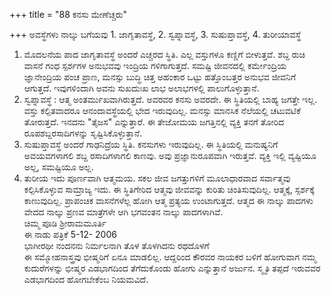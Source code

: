+++
title = "88 ಕನಸು ಮೇಣೆಚ್ಚರು"

+++
ಅವಸ್ಥೆಗಳು ನಾಲ್ಕು ಬಗೆಯವು 1. ಜಾಗೃತಾವಸ್ಥೆ, 2. ಸ್ವಪ್ನಾವಸ್ಥೆ, 3. ಸುಷುಪ್ತಾವಸ್ಥೆ, 4. ತುರೀಯಾವಸ್ಥೆ  
1. ಮೊದಲನೆಯ ಪಾದ ಜಾಗೃತಾವಸ್ಥೆ ಅಂದರೆ ಎಚ್ಚರದ ಸ್ಥಿತಿ. ಎಲ್ಲ ವಸ್ತುಗಳೂ ಕಣ್ಣಿಗೆ ಬೀಳುತ್ತವೆ. ಶಬ್ದ ರುಚಿ ವಾಸನೆ ಗಂಧ ಸ್ಪರ್ಶಗಳ ಅನುಭವವು ಇಂದ್ರಿಯ ಗಳಿಗಾಗುತ್ತದೆ. ಸಮಷ್ಟಿ ಜೀವನದಲ್ಲಿ ಕರ್ಮೇಂದ್ರಿಯ ಜ್ಞಾನೇಂದ್ರಿಯ ಪಂಚ ಪ್ರಾಣ, ಮನಸ್ಸು ಬುದ್ಧಿ ಚಿತ್ತ ಅಹಂಕಾರ ಒಟ್ಟು ಹತ್ತೊಂಬತ್ತರ ಅನುಭವ ಜೀವನಿಗೆ ಆಗುತ್ತದೆ. ಇವುಗಳಿಂದಾಗಿ ಅವನು ಸುಖದುಃಖ ಲಾಭ ಅಲಾಭಗಳಲ್ಲಿ ಪಾಲುಗೊಳ್ಳುತ್ತಾನೆ.  
2. ಸ್ವಪ್ನಾವಸ್ಥೆ : ಆತ್ಮ ಅಂತರ್ಮುಖವಾಗಿರುತ್ತದೆ. ಅವರವರ ಕನಸು ಅವರದೇ. ಈ ಸ್ಥಿತಿಯಲ್ಲಿ ಬಾಹ್ಯ ಜಗತ್ತೇ ಇಲ್ಲ. ವಸ್ತು ಕಲ್ಪಿತವಾದರೂ ಆನಂದಾವಸ್ಥೆಯಲ್ಲಿ ಭೇದ ಇರುವುದಿಲ್ಲ. ಮನಸ್ಸು ಮಾನಸಿಕ ನೆಲೆಯಲ್ಲಿ ಚಟುವಟಿಕೆ ತೋರುತ್ತದೆ. ಇನದನು "ತೈಜಸ" ಎನ್ನುತ್ತಾರೆ. ಈ ತೇಜೋಮಯ ಜಗತ್ತಿನಲ್ಲಿ ವ್ಯಕ್ತಿ ತನಗೆ ತೋರಿದ ರೂಪಶಬ್ದರಸಾದಿಗಳನ್ನು ಸೃಷ್ಟಿಸಿಕೊಳ್ಳುತ್ತಾನೆ.   
3. ಸುಷುಪ್ತಾವಸ್ಥೆ ಅಂದರೆ ಗಾಢನಿದ್ರೆಯ ಸ್ಥಿತಿ. ಕನಸುಗಳು ಇರುವುದಿಲ್ಲ. ಈ ಸ್ಥಿತಿಯಲ್ಲಿ ಮನುಷ್ಯನಿಗೆ ಅವಯವಗಳಾಗಲಿ ಶಬ್ದ ರಸಾದಿಗಳಾಗಲಿ ಕಾಣವು. ಅವು ಪ್ರಜ್ಞಾನುರೂಪವಾಗಿ ಇರುತ್ತವೆ. ವ್ಯಕ್ತಿ ಇಲ್ಲಿ ವ್ಯಷ್ಟಿಯೂ ಅಲ್ಲ, ಸಮಷ್ಟಿಯೂ ಅಲ್ಲ.  
4. ತುರೀಯ ಇದು ಪೂರ್ಣವಾಗಿ ಆತ್ಮಮಯ. ಸಕಲ ಜೀವ ಜಗತ್ತುಗಳಿಗೆ ಮೂಲಾಧಾರವಾದ ಸರ್ವಾತ್ಮವು ಕಲ್ಪಿಸಿಕೊಳ್ಳುವ ಸಾಮ್ರಾಜ್ಯ ಇದು. ಈ ಸ್ಥಿತಿಗೇರಿದ ಆತ್ಮವು ಜೀವವನ್ನು ಕುರಿತು ಚಿಂತಿಸುವುದಿಲ್ಲ. ಆತ್ಮಕ್ಕೆ, ಸ್ಪರ್ಶಕ್ಕೆ ಕಾಣುವುದಿಲ್ಲ. ಪ್ರಾಪಂಚಿಕ ವಾಸನೆಗಳೆಲ್ಲ ಹೋಗಿ ಆತ್ಮ ಪ್ರತ್ಯಯ ಉಂಟಾಗುತ್ತದೆ. ಆತ್ಮದ ಈ ನಾಲ್ಕು ಪಾದಗಳು ವೇದದ ನಾಲ್ಕು ಪ್ರಣವ ಮಾತ್ರೆಗಳೇ ಆಗಿ ಭಗವಂತನ ನಾಲ್ಕು ಪಾದಗಳಾಗಿವೆ.   
ಚಿಮ್ಮ ಪೂಡಿ ಶ್ರೀರಾಮಮೂರ್ತಿ   
ಈ ನಾಡು ಪತ್ರಿಕೆ 5-12- 2006  
ಭಾಗೀರಥೀ ನಂದನನು ನಿರ್ಮಲನಾಗಿ ತೊಳ ತೊಳಗಿದನು ರಥದೊಳಗೆ  
ಈ ಸಮ್ಮೋಹನಾಸ್ತ್ರವು ಭೀಷ್ಮರಿಗೆ ಏನೂ ಮಾಡಲಿಲ್ಲ. ಆದ್ದರಿಂದ ಕೌರವರ ನಾಯಕರ ಬಳಿಗೆ ಹೋಗುವಾಗ ನಮ್ಮ ಕುದುರೆಗಳನ್ನು ಭೀಷ್ಮರ ಎಡಭಾಗದಿಂದ ತೆಗೆದುಕೊಂಡು ಹೋಗು ಎನ್ನುತ್ತಾನೆ ಅರ್ಜುನ. ಸ್ಮೃತಿ ತಪ್ಪದೆ ಇರುವವರ ಎಡಭಾಗದಿಂದ ಹೋಗಬೇಕೆಂಬ ನಿಯಮವಿದೆ.